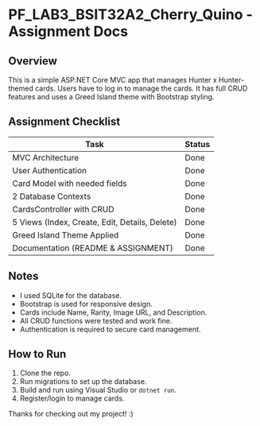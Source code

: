 # PF_LAB3_BSIT32A2_Cherry_Quino - Assignment Docs

## Overview
This is a simple ASP.NET Core MVC app that manages Hunter x Hunter-themed cards. Users have to log in to manage the cards. It has full CRUD features and uses a Greed Island theme with Bootstrap styling.

## Assignment Checklist

| Task                        | Status    |
|-----------------------------|-----------|
| MVC Architecture            | Done      |
| User Authentication         | Done      |
| Card Model with needed fields | Done      |
| 2 Database Contexts         | Done      |
| CardsController with CRUD   | Done      |
| 5 Views (Index, Create, Edit, Details, Delete) | Done |
| Greed Island Theme Applied  | Done      |
| Documentation (README & ASSIGNMENT) | Done |

## Notes
- I used SQLite for the database.
- Bootstrap is used for responsive design.
- Cards include Name, Rarity, Image URL, and Description.
- All CRUD functions were tested and work fine.
- Authentication is required to secure card management.

## How to Run
1. Clone the repo.
2. Run migrations to set up the database.
3. Build and run using Visual Studio or `dotnet run`.
4. Register/login to manage cards.


Thanks for checking out my project! :)

